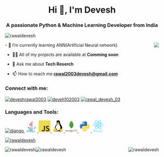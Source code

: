 <h1 align="center">Hi 👋, I'm Devesh</h1>
<h3 align="center">A passionate Python & Machine Learning Developer from India</h3>
<p align="left"> <img src="https://komarev.com/ghpvc/?username=rawaldevesh&label=Profile%20views&color=0e75b6&style=flat" alt="rawaldevesh" /> </p>



<img align="right" height="150" src="https://media.giphy.com/media/RbDKaczqWovIugyJmW/giphy.gif?cid=790b7611jztoipe8wpzqqvvvl34moiz6axrxu1q4ggyn6vdm&ep=v1_gifs_search&rid=giphy.gif&ct=g"  />
- 🌱 I’m currently learning ANN(Artificial Neural network)

- 👨‍💻 All of my projects are available at **Comming soon**

- 💬 Ask me about **Tech Reserch**

- 📫 How to reach me **rawal2003devesh@gmail.com**




<h3 align="left">Connect with me:</h3>
<p align="left">
<a href="https://twitter.com/deveshrawal2003" target="blank"><img align="center" src="https://raw.githubusercontent.com/rahuldkjain/github-profile-readme-generator/master/src/images/icons/Social/twitter.svg" alt="deveshrawal2003" height="30" width="40" /></a>
<a href="https://linkedin.com/in/deveh102003" target="blank"><img align="center" src="https://raw.githubusercontent.com/rahuldkjain/github-profile-readme-generator/master/src/images/icons/Social/linked-in-alt.svg" alt="deveh102003" height="30" width="40" /></a>
<a href="https://instagram.com/rawal_devesh_03" target="blank"><img align="center" src="https://raw.githubusercontent.com/rahuldkjain/github-profile-readme-generator/master/src/images/icons/Social/instagram.svg" alt="rawal_devesh_03" height="30" width="40" /></a>
</p>



<h3 align="left">Languages and Tools:</h3>
<p align="left"> <a href="https://www.djangoproject.com/" target="_blank" rel="noreferrer"> <img src="https://cdn.worldvectorlogo.com/logos/django.svg" alt="django" width="40" height="40"/> </a> <a href="https://www.java.com" target="_blank" rel="noreferrer"> <img src="https://raw.githubusercontent.com/devicons/devicon/master/icons/java/java-original.svg" alt="java" width="40" height="40"/> </a> <a href="https://developer.mozilla.org/en-US/docs/Web/JavaScript" target="_blank" rel="noreferrer"> <img src="https://raw.githubusercontent.com/devicons/devicon/master/icons/javascript/javascript-original.svg" alt="javascript" width="40" height="40"/> </a> <a href="https://www.linux.org/" target="_blank" rel="noreferrer"> <img src="https://raw.githubusercontent.com/devicons/devicon/master/icons/linux/linux-original.svg" alt="linux" width="40" height="40"/> </a> <a href="https://www.mongodb.com/" target="_blank" rel="noreferrer"> <img src="https://raw.githubusercontent.com/devicons/devicon/master/icons/mongodb/mongodb-original-wordmark.svg" alt="mongodb" width="40" height="40"/> </a> <a href="https://www.python.org" target="_blank" rel="noreferrer"> <img src="https://raw.githubusercontent.com/devicons/devicon/master/icons/python/python-original.svg" alt="python" width="40" height="40"/> </a> <a href="https://reactjs.org/" target="_blank" rel="noreferrer"> <img src="https://raw.githubusercontent.com/devicons/devicon/master/icons/react/react-original-wordmark.svg" alt="react" width="40" height="40"/> </a> 
</p>


<p align="left"> <a href="https://github.com/ryo-ma/github-profile-trophy"><img src="https://github-profile-trophy.vercel.app/?username=rawaldevesh" alt="rawaldevesh" /></a> </p>




<p><img align="left" src="https://github-readme-stats.vercel.app/api?username=rawaldevesh&show_icons=true&locale=en" alt="rawaldevesh" /></p>
<p><img align="right" src="https://github-readme-streak-stats.herokuapp.com/?user=rawaldevesh&" alt="rawaldevesh" /></p>
<p><img align="left" src="https://github-readme-stats.vercel.app/api/top-langs?username=rawaldevesh&show_icons=true&locale=en&layout=compact" alt="rawaldevesh" /></p>
